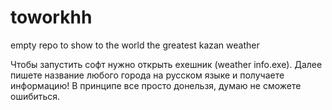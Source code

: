 # toworkhh
empty repo to show to the world the greatest kazan weather

Чтобы запустить софт нужно открыть exeшник (weather info.exe).
Далее пишете название любого города на русском языке и получаете информацию!
В принципе все просто донельзя, думаю не сможете ошибиться.
